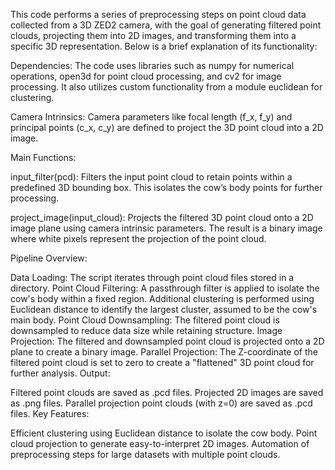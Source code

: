 This code performs a series of preprocessing steps on point cloud data collected from a 3D ZED2 camera, with the goal of generating filtered point clouds, projecting them into 2D images, and transforming them into a specific 3D representation. Below is a brief explanation of its functionality:

Dependencies:
The code uses libraries such as numpy for numerical operations, open3d for point cloud processing, and cv2 for image processing. It also utilizes custom functionality from a module euclidean for clustering.

Camera Intrinsics:
Camera parameters like focal length (f_x, f_y) and principal points (c_x, c_y) are defined to project the 3D point cloud into a 2D image.

Main Functions:

input_filter(pcd):
Filters the input point cloud to retain points within a predefined 3D bounding box. This isolates the cow’s body points for further processing.

project_image(input_cloud):
Projects the filtered 3D point cloud onto a 2D image plane using camera intrinsic parameters. The result is a binary image where white pixels represent the projection of the point cloud.

Pipeline Overview:

Data Loading:
The script iterates through point cloud files stored in a directory.
Point Cloud Filtering:
A passthrough filter is applied to isolate the cow's body within a fixed region. Additional clustering is performed using Euclidean distance to identify the largest cluster, assumed to be the cow's main body.
Point Cloud Downsampling:
The filtered point cloud is downsampled to reduce data size while retaining structure.
Image Projection:
The filtered and downsampled point cloud is projected onto a 2D plane to create a binary image.
Parallel Projection:
The Z-coordinate of the filtered point cloud is set to zero to create a "flattened" 3D point cloud for further analysis.
Output:

Filtered point clouds are saved as .pcd files.
Projected 2D images are saved as .png files.
Parallel projection point clouds (with z=0) are saved as .pcd files.
Key Features:

Efficient clustering using Euclidean distance to isolate the cow body.
Point cloud projection to generate easy-to-interpret 2D images.
Automation of preprocessing steps for large datasets with multiple point clouds.
